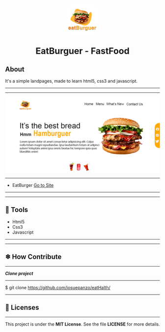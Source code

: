 
<h1 align="center">
    <img src="assets/icons/eatBurguer.png" />
    <p>EatBurguer - FastFood</p>
</h1>

## About

It's a simple landpages, made to learn html5, css3 and javascript.
***
***
<img src="screenshots/eatBurguer_Splash.png"/>

***
- EatBurger <a href="https://josuepanzo.github.io/eatHalth/" target="_blank">Go to Site</a>

***
***
## 🔨 Tools

- Html5
- Css3
- Javascript

***
***
## ❄ How Contribute
***
***Clone project***
***
$ git clone https://github.com/josuepanzo/eatHalth/

***
## 🧧 Licenses
***
This project is under the **MIT License**. See the file **LICENSE** for more details.

